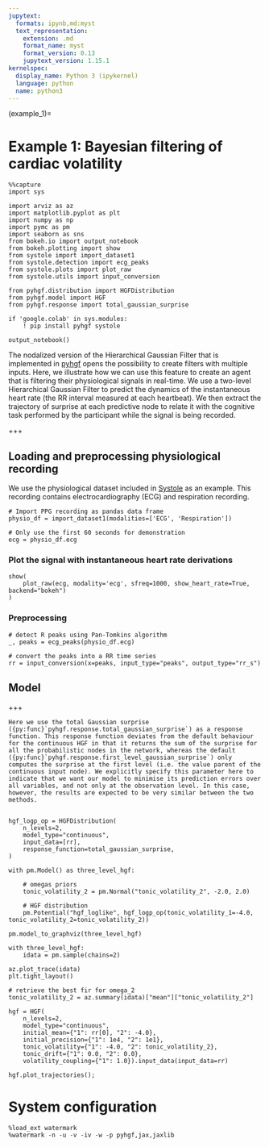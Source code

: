 ```yaml
---
jupytext:
  formats: ipynb,md:myst
  text_representation:
    extension: .md
    format_name: myst
    format_version: 0.13
    jupytext_version: 1.15.1
kernelspec:
  display_name: Python 3 (ipykernel)
  language: python
  name: python3
---
```


(example_1)=
# Example 1: Bayesian filtering of cardiac volatility

```{code-cell} ipython3
%%capture
import sys

import arviz as az
import matplotlib.pyplot as plt
import numpy as np
import pymc as pm
import seaborn as sns
from bokeh.io import output_notebook
from bokeh.plotting import show
from systole import import_dataset1
from systole.detection import ecg_peaks
from systole.plots import plot_raw
from systole.utils import input_conversion

from pyhgf.distribution import HGFDistribution
from pyhgf.model import HGF
from pyhgf.response import total_gaussian_surprise

if 'google.colab' in sys.modules:
    ! pip install pyhgf systole
```

```{code-cell} ipython3
output_notebook()
```

The nodalized version of the Hierarchical Gaussian Filter that is implemented in [pyhgf](https://github.com/ilabcode/pyhgf) opens the possibility to create filters with multiple inputs. Here, we illustrate how we can use this feature to create an agent that is filtering their physiological signals in real-time. We use a two-level Hierarchical Gaussian Filter to predict the dynamics of the instantaneous heart rate (the RR interval measured at each heartbeat). We then extract the trajectory of surprise at each predictive node to relate it with the cognitive task performed by the participant while the signal is being recorded.

+++

## Loading and preprocessing physiological recording
We use the physiological dataset included in [Systole](https://embodied-computation-group.github.io/systole/index.html) as an example. This recording contains electrocardiography (ECG) and respiration recording.

```{code-cell} ipython3
# Import PPG recording as pandas data frame
physio_df = import_dataset1(modalities=['ECG', 'Respiration'])

# Only use the first 60 seconds for demonstration
ecg = physio_df.ecg
```

### Plot the signal with instantaneous heart rate derivations

```{code-cell} ipython3
show(
    plot_raw(ecg, modality='ecg', sfreq=1000, show_heart_rate=True, backend="bokeh")
)
```

### Preprocessing

```{code-cell} ipython3
# detect R peaks using Pan-Tomkins algorithm
_, peaks = ecg_peaks(physio_df.ecg)

# convert the peaks into a RR time series
rr = input_conversion(x=peaks, input_type="peaks", output_type="rr_s")
```

## Model

+++

```{note}
Here we use the total Gaussian surprise ({py:func}`pyhgf.response.total_gaussian_surprise`) as a response function. This response function deviates from the default behaviour for the continuous HGF in that it returns the sum of the surprise for all the probabilistic nodes in the network, whereas the default ({py:func}`pyhgf.response.first_level_gaussian_surprise`) only computes the surprise at the first level (i.e. the value parent of the continuous input node). We explicitly specify this parameter here to indicate that we want our model to minimise its prediction errors over all variables, and not only at the observation level. In this case, however, the results are expected to be very similar between the two methods.
```

```{code-cell} ipython3

```

```{code-cell} ipython3
hgf_logp_op = HGFDistribution(
    n_levels=2,
    model_type="continuous",
    input_data=[rr],
    response_function=total_gaussian_surprise,
)
```

```{code-cell} ipython3
with pm.Model() as three_level_hgf:

    # omegas priors
    tonic_volatility_2 = pm.Normal("tonic_volatility_2", -2.0, 2.0)

    # HGF distribution
    pm.Potential("hgf_loglike", hgf_logp_op(tonic_volatility_1=-4.0, tonic_volatility_2=tonic_volatility_2))
```

```{code-cell} ipython3
pm.model_to_graphviz(three_level_hgf)
```

```{code-cell} ipython3
with three_level_hgf:
    idata = pm.sample(chains=2)
```

```{code-cell} ipython3
az.plot_trace(idata)
plt.tight_layout()
```

```{code-cell} ipython3
# retrieve the best fir for omega_2
tonic_volatility_2 = az.summary(idata)["mean"]["tonic_volatility_2"]
```

```{code-cell} ipython3
hgf = HGF(
    n_levels=2,
    model_type="continuous",
    initial_mean={"1": rr[0], "2": -4.0},
    initial_precision={"1": 1e4, "2": 1e1},
    tonic_volatility={"1": -4.0, "2": tonic_volatility_2},
    tonic_drift={"1": 0.0, "2": 0.0},
    volatility_coupling={"1": 1.0}).input_data(input_data=rr)
```

```{code-cell} ipython3
hgf.plot_trajectories();
```

# System configuration

```{code-cell} ipython3
%load_ext watermark
%watermark -n -u -v -iv -w -p pyhgf,jax,jaxlib
```

```{code-cell} ipython3

```

